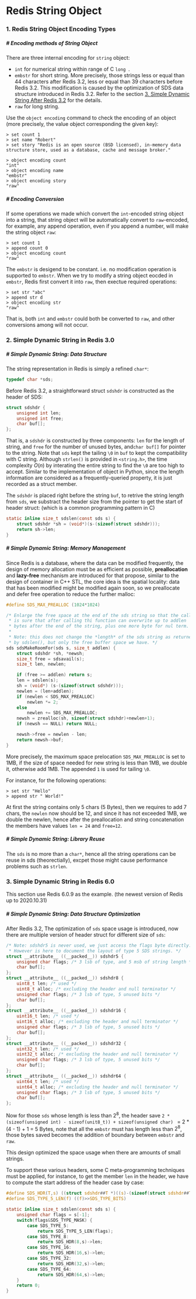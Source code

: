 # Redis String Object

### 1. Redis String Object Encoding Types

##### # Encoding methods of String Object

There are three internal encoding for `string` object:

- `int` for numerical string within range of C `long `.
- `embstr` for short string. More precisely, those strings less or equal than 44 characters after Redis 3.2, less or equal than 39 characters before Redis 3.2. This modification is caused by the optimization of SDS data structure introduced in Redis 3.2. Refer to the section [3. Simple Dynamic String After Redis 3.2](#simple-dynamic-string-after-redis-3.2) for the details.
- `raw` for long string.

Use the `object encoding` command to check the encoding of an object (more precisely, the value object corresponding the given key):

```redis
> set count 1
> set name "Robert"
> set story "Redis is an open source (BSD licensed), in-memory data structure store, used as a database, cache and message broker."

> object encoding count
"int"
> object encoding name
"embstr"
> object encoding story
"raw"
```



##### # Encoding Conversion

If some operations we made which convert the `int`-encoded string object into a string, that string object will be automatically convert to `raw`-encoded, for example, any append operation, even if you append a number, will make the string object `raw`:

```redis
> set count 1
> append count 0
> object encoding count
"raw"
```

The `embstr` is desigend to be constant. i.e. no modification operation is supported to `embstr`. When we try to modify a string object eocded in `embstr`, Redis first convert it into `raw`, then exectue required operations:

```redis
> set str "abc"
> append str d
> object encoding str
"raw"
```

That is, both `int` and `embstr` could both be converted to `raw`, and other conversions among will not occur.







### 2. Simple Dynamic String in Redis 3.0

##### # Simple Dynamic String: Data Structure

The string representation in Redis is simply a refined `char*`:

```{.c .numberLines startFrom="39" filename="redis-3.0.0/src/sds.h"}
typedef char *sds;
```

Before Redis 3.2, a straightforward struct `sdshdr` is constructed as the header of SDS:

```{.c .numberLines startFrom="41" filename="redis-3.0.0/src/sds.h"}
struct sdshdr {
    unsigned int len;
    unsigned int free;
    char buf[];
};
```

That is, a `sdshdr` is constructed by three components: `len` for the length of string, and `free` for the number of unused bytes, and`char buf[]` for pointer to the string. Note that `sds` kept the tailing `\0` in `buf` to kept the compatibility with C string. Although `strlen()` is provided in `<string.h>`, the time complexity $O(n)$ by interating the entire string to find the `\0` are too high to accept. Similar to the implementation of object in Python, since the length information are considered as a frequently-queried property, it is just recorded as a struct member.

The `sdshdr` is placed right before the string `buf`, to retrive the string length from `sds`, we substract the header size from the pointer to get the start of header struct: (which is a common programming pattern in C)

```{.c .numberLines startFrom="47" filename="redis-3.0.0/src/sds.h"}
static inline size_t sdslen(const sds s) {
    struct sdshdr *sh = (void*)(s-(sizeof(struct sdshdr)));
    return sh->len;
}
```



##### # Simple Dynamic String: Memory Management

Since Redis is a database, where the data can be modified frequently, the design of memory allocation must be as efficient as possible, **preallocation** and **lazy-free** mechanism are introduced for that propose, similar to the design of container in C++ STL, the core idea is the spatial locality: data that has been modified might be modified again soon, so we preallocate and defer free operation to reduce the further malloc:

```{.c .numberLines startFrom="34" filename="redis-3.0.0/src/sds.h"}
#define SDS_MAX_PREALLOC (1024*1024)
```


```{.c .numberLines startFrom="123" filename="redis-3.0.0/src/sds.c"}
/* Enlarge the free space at the end of the sds string so that the caller
 * is sure that after calling thi function can overwrite up to addlen
 * bytes after the end of the string, plus one more byte for nul term.
 *
 * Note: this does not change the *length* of the sds string as returned
 * by sdslen(), but only the free buffer space we have. */
sds sdsMakeRoomFor(sds s, size_t addlen) {
    struct sdshdr *sh, *newsh;
    size_t free = sdsavail(s);
    size_t len, newlen;

    if (free >= addlen) return s;
    len = sdslen(s);
    sh = (void*) (s-(sizeof(struct sdshdr)));
    newlen = (len+addlen);
    if (newlen < SDS_MAX_PREALLOC)
        newlen *= 2;
    else
        newlen += SDS_MAX_PREALLOC;
    newsh = zrealloc(sh, sizeof(struct sdshdr)+newlen+1);
    if (newsh == NULL) return NULL;

    newsh->free = newlen - len;
    return newsh->buf;
}
```

More precisely, the maximum space prelocation `SDS_MAX_PREALLOC` is set to 1MB, if the size of space needed for new string is less than 1MB, we double it, otherwise add 1MB. The appended `1` is used for tailing `\0`.

For instance, for the following operations:

```redis
> set str "Hello"
> append str " World!"
```

At first the string contains only 5 chars (5 Bytes), then we requires to add 7 chars, the `newlen` now should be 12, and since it has not exceeded 1MB, we double the newlen, hence after the preallocation and string concatenation the members have values `len = 24` and `free=12`.



##### # Simple Dynamic String: Library Reuse

The `sds` is no more than a `char*`, hence all the string operations can be reuse in sds (theorectially), excpet those might cause performance problems such as `strlen`.







### 3. Simple Dynamic String in Redis 6.0

This section use Redis 6.0.9 as the example. (the newest version of Redis up to 2020.10.31)



##### # Simple Dynamic String: Data Structure Optimization

After Redis 3.2, The optimization of `sds` space usage is introduced, now there are multiple version of header struct for different size of `sds`:


```{.c .numberLines startFrom="47" filename="redis-6.0.9/src/sds.h"}
/* Note: sdshdr5 is never used, we just access the flags byte directly.
 * However is here to document the layout of type 5 SDS strings. */
struct __attribute__ ((__packed__)) sdshdr5 {
    unsigned char flags; /* 3 lsb of type, and 5 msb of string length */
    char buf[];
};
struct __attribute__ ((__packed__)) sdshdr8 {
    uint8_t len; /* used */
    uint8_t alloc; /* excluding the header and null terminator */
    unsigned char flags; /* 3 lsb of type, 5 unused bits */
    char buf[];
};
struct __attribute__ ((__packed__)) sdshdr16 {
    uint16_t len; /* used */
    uint16_t alloc; /* excluding the header and null terminator */
    unsigned char flags; /* 3 lsb of type, 5 unused bits */
    char buf[];
};
struct __attribute__ ((__packed__)) sdshdr32 {
    uint32_t len; /* used */
    uint32_t alloc; /* excluding the header and null terminator */
    unsigned char flags; /* 3 lsb of type, 5 unused bits */
    char buf[];
};
struct __attribute__ ((__packed__)) sdshdr64 {
    uint64_t len; /* used */
    uint64_t alloc; /* excluding the header and null terminator */
    unsigned char flags; /* 3 lsb of type, 5 unused bits */
    char buf[];
};
```

Now for those `sds` whose length is less than $2^{8}$, the header save `2 * (sizeof(unsigned int) - sizeof(unit8_t)) + sizeof(unsigned char) ` = 2 * (4 - 1) + 1 = 5 Bytes, note that all the `embstr` must has length less than $2^8$, those bytes saved becomes the addition of boundary between `embstr` and `raw`.

This design optimized the space usage when there are amounts of small strings.

To support these various headers, some C meta-programming techniques must be applied, for instance, to get the member `len` in the header, we have to compute the start address of the header case by case:

```{.c .numberLines startFrom="84" filename="redis-6.0.9/src/sds.h"}
#define SDS_HDR(T,s) ((struct sdshdr##T *)((s)-(sizeof(struct sdshdr##T))))
#define SDS_TYPE_5_LEN(f) ((f)>>SDS_TYPE_BITS)

static inline size_t sdslen(const sds s) {
    unsigned char flags = s[-1];
    switch(flags&SDS_TYPE_MASK) {
        case SDS_TYPE_5:
            return SDS_TYPE_5_LEN(flags);
        case SDS_TYPE_8:
            return SDS_HDR(8,s)->len;
        case SDS_TYPE_16:
            return SDS_HDR(16,s)->len;
        case SDS_TYPE_32:
            return SDS_HDR(32,s)->len;
        case SDS_TYPE_64:
            return SDS_HDR(64,s)->len;
    }
    return 0;
}
```

